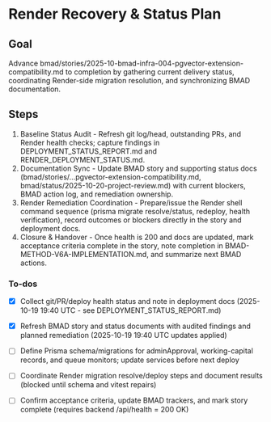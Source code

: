 <!-- 36ec2f8f-a334-4933-a175-8278664576d8 4a259131-845f-43af-b45a-b41a0b18dd44 -->
# Render Recovery & Status Plan

## Goal

Advance bmad/stories/2025-10-bmad-infra-004-pgvector-extension-compatibility.md to completion by gathering current delivery status, coordinating Render-side migration resolution, and synchronizing BMAD documentation.

## Steps

1. Baseline Status Audit - Refresh git log/head, outstanding PRs, and Render health checks; capture findings in DEPLOYMENT_STATUS_REPORT.md and RENDER_DEPLOYMENT_STATUS.md.
2. Documentation Sync - Update BMAD story and supporting status docs (bmad/stories/...pgvector-extension-compatibility.md, bmad/status/2025-10-20-project-review.md) with current blockers, BMAD action log, and remediation ownership.
3. Render Remediation Coordination - Prepare/issue the Render shell command sequence (prisma migrate resolve/status, redeploy, health verification), record outcomes or blockers directly in the story and deployment docs.
4. Closure & Handover - Once health is 200 and docs are updated, mark acceptance criteria complete in the story, note completion in BMAD-METHOD-V6A-IMPLEMENTATION.md, and summarize next BMAD actions.

### To-dos

- [x] Collect git/PR/deploy health status and note in deployment docs (2025-10-19 19:40 UTC - see DEPLOYMENT_STATUS_REPORT.md)
- [x] Refresh BMAD story and status documents with audited findings and planned remediation (2025-10-19 19:40 UTC updates applied)
- [ ] Define Prisma schema/migrations for adminApproval, working-capital records, and queue monitors; update services before next deploy
- [ ] Coordinate Render migration resolve/deploy steps and document results (blocked until schema and vitest repairs)
- [ ] Confirm acceptance criteria, update BMAD trackers, and mark story complete (requires backend /api/health = 200 OK)

